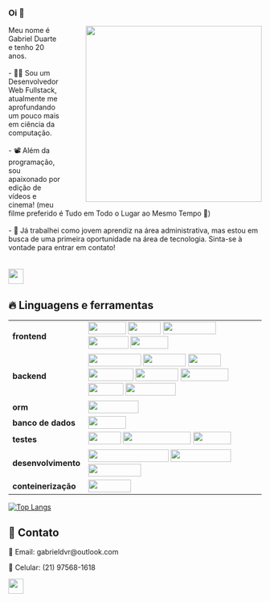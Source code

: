 ### Oi 👋 

<div>
  <img src="https://media4.giphy.com/media/SHjOSDkKZ18qOHA5B5/giphy.gif?cid=ecf05e47z2pgmv6xdwhmxml25c3bb884l4vq5lwbyb3nm6sq&rid=giphy.gif&ct=s" width="350" align="right" style="margin-left: 50px;">
  <p align="left">
    Meu nome é Gabriel Duarte e tenho 20 anos. <br> <br>
    - 👨‍💻 Sou um Desenvolvedor Web Fullstack, atualmente me aprofundando um pouco mais em ciência da computação. <br> <br>
    - 📽️ Além da programação, sou apaixonado por edição de vídeos e cinema! (meu filme preferido é Tudo em Todo o Lugar ao Mesmo Tempo 💫) <br> <br>
    - 🚀 Já trabalhei como jovem aprendiz na área administrativa, mas estou em busca de uma primeira oportunidade na área de tecnologia. Sinta-se à vontade para entrar em contato!
    <br> <br> <br>
    <a align="center" href="https://duarte-dot.surge.sh"><img src="https://img.shields.io/badge/Portfolio-%23000000.svg?style=for-the-badge&logo=firefox&logoColor=#FF7139" height="30px" target="_blank"></a>
  </p>
</div>

## 🔥 Linguagens e ferramentas

<p align="center">
  <table>
    <tr>
      <td><strong>frontend</strong></td>
      <td>
        <img src="https://img.shields.io/badge/html5-%23E34F26.svg?style=for-the-badge&logo=html5&logoColor=white" width="75px" height="25px"/>
        <img src="https://img.shields.io/badge/css3-%231572B6.svg?style=for-the-badge&logo=css3&logoColor=white" height="25px" width="65px">
        <img height="25px" src="https://img.shields.io/badge/javascript-%23323330.svg?style=for-the-badge&logo=javascript&logoColor=%23F7DF1E" width="105px"/>
        <img height="25px" src="https://img.shields.io/badge/react-%2320232a.svg?style=for-the-badge&logo=react&logoColor=%2361DAFB" width="80px"/>
        <img height="25px" src="https://img.shields.io/badge/redux-%23593d88.svg?style=for-the-badge&logo=redux&logoColor=white" width="75px"/>
      </td>
    </tr>
    <tr>
      <td><strong>backend</strong></td>
      <td>
        <img height="25px" src="https://img.shields.io/badge/typescript-%23007ACC.svg?style=for-the-badge&logo=typescript&logoColor=white" width="105px"/>
        <img height="25px" src="https://img.shields.io/badge/Python-3776AB.svg?style=for-the-badge&logo=Python&logoColor=white" width="85px"/>
        <img height="25px" src="https://img.shields.io/badge/PHP-777BB4.svg?style=for-the-badge&logo=PHP&logoColor=white" width="65px"/>
        <img height="25px" src="https://img.shields.io/badge/Laravel-FF2D20.svg?style=for-the-badge&logo=Laravel&logoColor=white" width="90px"/>
        <img  height="25px" src="https://img.shields.io/badge/node.js-6DA55F?style=for-the-badge&logo=node.js&logoColor=white" width="85px"/>
        <img height="25px" src="https://img.shields.io/badge/NODEMON-%23323330.svg?style=for-the-badge&logo=nodemon&logoColor=%BBDEAD" width="95px"/>
        <img height="25px" src="https://img.shields.io/badge/java-%23ED8B00.svg?style=for-the-badge&logo=openjdk&logoColor=white" width="70px"/>
        <img height="25px" src="https://img.shields.io/badge/express.js-%23404d59.svg?style=for-the-badge&logo=express&logoColor=%2361DAFB" width="100px"/>
      </td>
    </tr>
    <tr>
      <td><strong>orm</strong></td>
      <td>
        <img height="25px" src="https://img.shields.io/badge/Sequelize-52B0E7?style=for-the-badge&logo=Sequelize&logoColor=white" width="100px"/>
      </td>
    </tr>
    <tr>
      <td><strong>banco de dados</strong></td>
      <td>
        <img height="25px" src="https://img.shields.io/badge/mysql-%2300f.svg?style=for-the-badge&logo=mysql&logoColor=white" width="75px"/>
      </td>
    </tr>
    <tr>
      <td><strong>testes</strong></td>
      <td>
        <img height="25px" src="https://img.shields.io/badge/-jest-%23C21325?style=for-the-badge&logo=jest&logoColor=white" width="65px"/>
        <img height="25px" src="https://img.shields.io/badge/-TestingLibrary-%23E33332?style=for-the-badge&logo=testing-library&logoColor=white" width="135px"/>
        <img height="25px" src="https://img.shields.io/badge/-mocha-%238D6748?style=for-the-badge&logo=mocha&logoColor=white" width="75px"/>
      </td>
    </tr>
    <tr>
      <td><strong>desenvolvimento</strong></td>
      <td>
        <img height="25px" src="https://img.shields.io/badge/Visual%20Studio%20Code-0078d7.svg?style=for-the-badge&logo=visual-studio-code&logoColor=white" width="160px"/>
        <img height="25px" src="https://img.shields.io/badge/IntelliJ%20IDEA-000000.svg?style=for-the-badge&logo=IntelliJ-IDEA&logoColor=white" width="120px"/>
        <img height="25px" src="https://img.shields.io/badge/Eclipse%20IDE-2C2255.svg?style=for-the-badge&logo=Eclipse-IDE&logoColor=white" width="105px"/>
      </td>
    </tr>
    <tr>
      <td><strong>conteinerização</strong></td>
      <td>
        <img height="25px" src="https://img.shields.io/badge/docker-%230db7ed.svg?style=for-the-badge&logo=docker&logoColor=white" width="85px"/>
      </td>
    </tr>
  </table>
</p>

[![Top Langs](https://github-readme-stats.vercel.app/api/top-langs/?username=duarte-dot&theme=dark&hide=blade,html,css&layout=donut)](https://github.com/anuraghazra/github-readme-stats)

## 👥 Contato
<p>📧 Email: gabrieldvr@outlook.com</p>
<p>📱 Celular: (21) 97568-1618</p>
<a align="center" href="https://www.linkedin.com/in/duarte-dev/"><img src="https://img.shields.io/badge/linkedin-%230077B5.svg?style=for-the-badge&logo=linkedin&logoColor=white" height="30px" target="_blank"></a>
